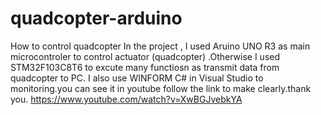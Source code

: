 # quadcopter-arduino
How to control quadcopter
In the project , I used Aruino UNO R3 as main microcontroler to control actuator (quadcopter) .Otherwise I used STM32F103C8T6 to excute many functiosn as transmit data from quadcopter to PC. I also use WINFORM C# in Visual Studio to monitoring.you can see it in youtube follow the link to make clearly.thank you.
https://www.youtube.com/watch?v=XwBGJvebkYA
